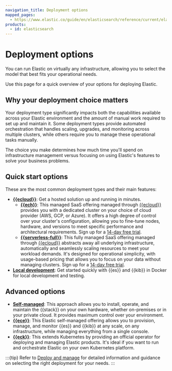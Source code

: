 ```yaml
---
navigation_title: Deployment options
mapped_pages:
  - https://www.elastic.co/guide/en/elasticsearch/reference/current/elasticsearch-intro-deploy.html
products:
  - id: elasticsearch
---
```


# Deployment options

You can run Elastic on virtually any infrastructure, allowing you to select the model that best fits your operational needs.

Use this page for a quick overview of your options for deploying Elastic.

## Why your deployment choice matters

Your deployment type significantly impacts both the capabilities available across your Elastic environment and the amount of manual work required to set up and maintain it. Some deployment types provide automated orchestration that handles scaling, upgrades, and monitoring across multiple clusters, while others require you to manage these operational tasks manually. 

The choice you make determines how much time you'll spend on infrastructure management versus focusing on using Elastic's features to solve your business problems.

## Quick start options

These are the most common deployment types and their main features:

* **[{{ecloud}}](/deploy-manage/deploy/elastic-cloud.md)**: Get a hosted solution up and running in minutes.
  * **[{{ech}}](/deploy-manage/deploy/elastic-cloud/cloud-hosted.md)**: This managed SaaS offering managed through [{{ecloud}}](/deploy-manage/deploy/elastic-cloud.md) provides you with a dedicated cluster on your choice of cloud provider (AWS, GCP, or Azure). It offers a high degree of control over your cluster's configuration, allowing you to fine-tune nodes, hardware, and versions to meet specific performance and architectural requirements. Sign up for a [14-day free trial](https://cloud.elastic.co/registration).
  * **[{{serverless-full}}](/deploy-manage/deploy/elastic-cloud/serverless.md)**: This fully managed SaaS offering managed through [{{ecloud}}](/deploy-manage/deploy/elastic-cloud.md) abstracts away all underlying infrastructure, automatically and seamlessly scaling resources to meet your workload demands. It's designed for operational simplicity, with usage-based pricing that allows you to focus on your data without managing clusters. Sign up for a [14-day free trial](https://cloud.elastic.co/serverless-registration).
* **[Local development](/deploy-manage/deploy/self-managed/local-development-installation-quickstart.md)**: Get started quickly with {{es}} and {{kib}} in Docker for local development and testing.

## Advanced options

* **[Self-managed](/deploy-manage/deploy/self-managed.md)**: This approach allows you to install, operate, and maintain the {{stack}} on your own hardware, whether on-premises or in your private cloud. It provides maximum control over your environment.
* **[{{ece}}](/deploy-manage/deploy/cloud-enterprise.md)**: This Elastic self-managed offering allows you to provision, manage, and monitor {{es}} and {{kib}} at any scale, on any infrastructure, while managing everything from a single console.
* **[{{eck}}](/deploy-manage/deploy/cloud-on-k8s.md)**: This extends Kubernetes by providing an official operator for deploying and managing Elastic products. It's ideal if you want to run and orchestrate Elastic on your own Kubernetes platform.

:::{tip}
Refer to [Deploy and manage](/deploy-manage/index.md) for detailed information and guidance on selecting the right deployment for your needs.
:::